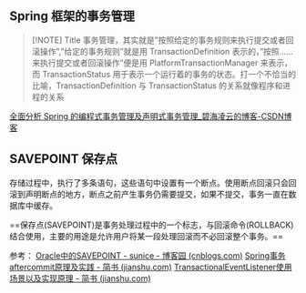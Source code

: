 ##  Spring 框架的事务管理

> [!NOTE] Title
> 事务管理，其实就是”按照给定的事务规则来执行提交或者回滚操作”,”给定的事务规则”就是用 TransactionDefinition 表示的，”按照……来执行提交或者回滚操作”便是用 PlatformTransactionManager 来表示，而 TransactionStatus 用于表示一个运行着的事务的状态。打一个不恰当的比喻，TransactionDefinition 与 TransactionStatus 的关系就像程序和进程的关系

[全面分析 Spring 的编程式事务管理及声明式事务管理_碧海凌云的博客-CSDN博客](https://blog.csdn.net/u012260238/article/details/112602968)

## SAVEPOINT 保存点

存储过程中，执行了多条语句，这些语句中设置有一个断点。使用断点回滚只会回滚到声明断点的地方，断点之前产生事务仍需要提交，如果不提交，事务一直在数据库中缓存。

==保存点(SAVEPOINT)是事务处理过程中的一个标志，与回滚命令(ROLLBACK)结合使用，主要的用途是允许用户将某一段处理回滚而不必回滚整个事务。==

参考：
[Oracle中的SAVEPOINT - sunice - 博客园 (cnblogs.com)](https://www.cnblogs.com/sunice/p/9878012.html)
[Spring事务aftercommit原理及实践 - 简书 (jianshu.com)](https://www.jianshu.com/p/13c3c10a109e)
[TransactionalEventListener使用场景以及实现原理 - 简书 (jianshu.com)](https://www.jianshu.com/p/bb4ba5d78c50)
